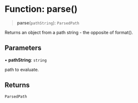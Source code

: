 # Function: parse()

> **parse**(`pathString`): `ParsedPath`

Returns an object from a path string - the opposite of format().

## Parameters

• **pathString**: `string`

path to evaluate.

## Returns

`ParsedPath`
